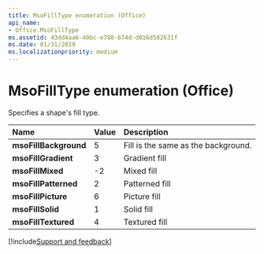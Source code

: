 ```yaml
---
title: MsoFillType enumeration (Office)
api_name:
- Office.MsoFillType
ms.assetid: 43dd4aa6-40bc-e798-674d-d016d582631f
ms.date: 01/31/2019
ms.localizationpriority: medium
---
```



# MsoFillType enumeration (Office)

Specifies a shape's fill type.

|Name|Value|Description|
|:-----|:-----|:-----|
|**msoFillBackground**|5|Fill is the same as the background.|
|**msoFillGradient**|3|Gradient fill|
|**msoFillMixed**|-2|Mixed fill|
|**msoFillPatterned**|2|Patterned fill|
|**msoFillPicture**|6|Picture fill|
|**msoFillSolid**|1|Solid fill|
|**msoFillTextured**|4|Textured fill|

[!include[Support and feedback](~/includes/feedback-boilerplate.md)]